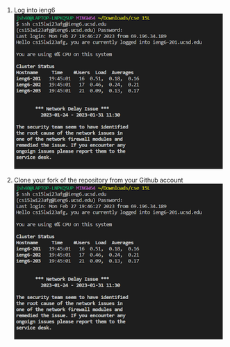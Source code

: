 1. Log into ieng6
![Image](1.png)

2. Clone your fork of the repository from your Github account
![Image](1.png)
